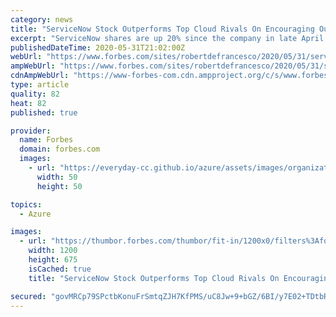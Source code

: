 ```yaml
---
category: news
title: "ServiceNow Stock Outperforms Top Cloud Rivals On Encouraging Outlook"
excerpt: "ServiceNow shares are up 20% since the company in late April delivered a solid Q1 earnings report and offered encouraging Q2 guidance. The stock has risen 37.4% YTD."
publishedDateTime: 2020-05-31T21:02:00Z
webUrl: "https://www.forbes.com/sites/robertdefrancesco/2020/05/31/servicenow-stock-outperforms-top-cloud-rivals-on-encouraging-outlook/"
ampWebUrl: "https://www.forbes.com/sites/robertdefrancesco/2020/05/31/servicenow-stock-outperforms-top-cloud-rivals-on-encouraging-outlook/amp/"
cdnAmpWebUrl: "https://www-forbes-com.cdn.ampproject.org/c/s/www.forbes.com/sites/robertdefrancesco/2020/05/31/servicenow-stock-outperforms-top-cloud-rivals-on-encouraging-outlook/amp/"
type: article
quality: 82
heat: 82
published: true

provider:
  name: Forbes
  domain: forbes.com
  images:
    - url: "https://everyday-cc.github.io/azure/assets/images/organizations/forbes.com-50x50.jpg"
      width: 50
      height: 50

topics:
  - Azure

images:
  - url: "https://thumbor.forbes.com/thumbor/fit-in/1200x0/filters%3Aformat%28jpg%29/https%3A%2F%2Fspecials-images.forbesimg.com%2Fimageserve%2F1215161063%2F0x0.jpg"
    width: 1200
    height: 675
    isCached: true
    title: "ServiceNow Stock Outperforms Top Cloud Rivals On Encouraging Outlook"

secured: "govMRCp79SPctbKonuFrSmtqZJH7KfPMS/uC8Jw+9+bGZ/6BI/y7E02+TDtbRYOfC12jn6RYBMmuawo140gIB3nKCYC8deKqqHvaLLaGxWScxw1tISv+uVSSOgPuFxIkYBGgkBPt3FEgDI0u9nKgF9DGtbzIrRzI1GRLFGmigYeKFCHuAi6qcNqABFt+jG2WwTje8ryV6LRcPvTFJfg5ZRTWKnrbBGX6sfpa1NdSA3+hnkZITSMO6mnWs1q4Ty7smTnEIT914H/hJ3PE0PB6umJY5v/l5XrZTr5xX/EFG7lnkZyhXBahVtVilWM/wDB/j1mQ0VhU6tUDUL9rYhBEOW62g4uYlJIxWQNYfeBarA7kWxFy2tpxGxetH9go6H31f9eYhqOL863DKq9wmJsD1fixhMHAcUcc8H5YFy27rA9gZ4lmgY3HXXyPh8z9pXRoj2ZE98lkGCL3Z7wBd7Ag9pbUDsvKPXYp4kzr7PRQyjE=;4Sr7FTfNmIxR3XSQlIC7Xw=="
---
```


